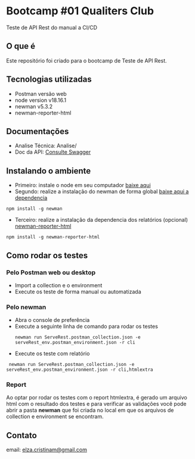 # Bootcamp #01 Qualiters Club 
Teste de API Rest do manual a CI/CD 


## O que é 
Este repositório foi criado para o bootcamp de Teste de API Rest. 

## Tecnologias utilizadas
- Postman versão web
- node version v18.16.1
- newman v5.3.2
- newman-reporter-html

## Documentações 

- Analise Técnica: Analise/
- Doc da API: [Consulte Swagger](https://serverest.dev/#/)

## Instalando o ambiente

- Primeiro: instale o node em seu computador [baixe aqui](https://nodejs.org/en/download)
- Segundo: realize a instalação do newman de forma global [baixe aqui a dependencia](https://www.npmjs.com/package/newman)
```
npm install -g newman
```
- Terceiro: realize a instalação da dependencia dos relatórios (opcional) [newman-reporter-html
](https://www.npmjs.com/package/newman-reporter-html)
```
npm install -g newman-reporter-html
```

## Como rodar os testes 

### Pelo Postman web ou desktop
- Import a collection e o environment
- Execute os teste de forma manual ou automatizada

### Pelo newman

- Abra o console de preferência
- Execute a seguinte linha de comando para rodar os testes
  ```
  newman run ServeRest.postman_collection.json -e serveRest_env.postman_environment.json -r cli
  ```
- Execute os teste com relatório
 ```
  newman run ServeRest.postman_collection.json -e serveRest_env.postman_environment.json -r cli,htmlextra
  ```

### Report 

Ao optar por rodar os testes com o report htmlextra, é gerado um arquivo html com o resultado dos testes e para verificar as validações você pode abrir a pasta **newman** que foi criada no local em que os arquivos de collection e environment se encontram. 

## Contato 

email: elza.cristinam@gmail.com


